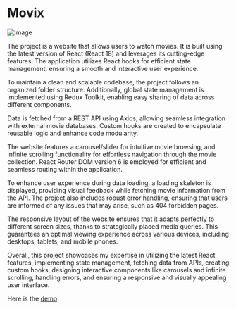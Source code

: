 # Movix
![image](https://github.com/FedeNicoletti/movix/assets/63601533/33d93b12-1260-4a91-960e-65480699f200)


The project is a website that allows users to watch movies. It is built using the latest version of React (React 18) and leverages its cutting-edge features. The application utilizes React hooks for efficient state management, ensuring a smooth and interactive user experience.

To maintain a clean and scalable codebase, the project follows an organized folder structure. Additionally, global state management is implemented using Redux Toolkit, enabling easy sharing of data across different components.

Data is fetched from a REST API using Axios, allowing seamless integration with external movie databases. Custom hooks are created to encapsulate reusable logic and enhance code modularity.

The website features a carousel/slider for intuitive movie browsing, and infinite scrolling functionality for effortless navigation through the movie collection. React Router DOM version 6 is employed for efficient and seamless routing within the application.

To enhance user experience during data loading, a loading skeleton is displayed, providing visual feedback while fetching movie information from the API. The project also includes robust error handling, ensuring that users are informed of any issues that may arise, such as 404 forbidden pages.

The responsive layout of the website ensures that it adapts perfectly to different screen sizes, thanks to strategically placed media queries. This guarantees an optimal viewing experience across various devices, including desktops, tablets, and mobile phones.

Overall, this project showcases my expertise in utilizing the latest React features, implementing state management, fetching data from APIs, creating custom hooks, designing interactive components like carousels and infinite scrolling, handling errors, and ensuring a responsive and visually appealing user interface.

Here is the [demo](https://fdrnmovix.netlify.app/)
